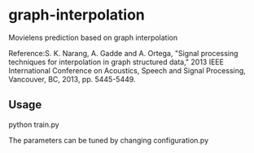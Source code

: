 # graph-interpolation
Movielens prediction based on graph interpolation

Reference:S. K. Narang, A. Gadde and A. Ortega, "Signal processing techniques for interpolation in graph structured data," 2013 IEEE International Conference on Acoustics, Speech and Signal Processing, Vancouver, BC, 2013, pp. 5445-5449.

## Usage
python train.py

The parameters can be tuned by changing configuration.py
